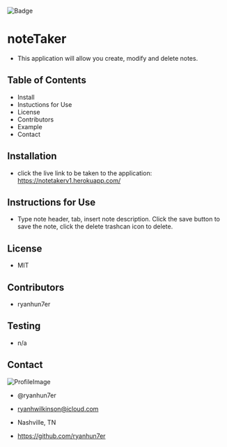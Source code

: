 


![Badge](https://img.shields.io/static/v1?label=License&message=MIT&color=COLOR?style=plastic)



# noteTaker
* This application will allow you create, modify and delete notes.

## Table of Contents
* Install
* Instuctions for Use
* License
* Contributors
* Example
* Contact

## Installation
* click the live link to be taken to the application: https://notetakerv1.herokuapp.com/

## Instructions for Use
* Type note header, tab, insert note description. Click the save button to save the note, click the delete trashcan icon to delete. 

## License
* MIT

## Contributors
* ryanhun7er

## Testing
* n/a

## Contact

![ProfileImage](https://avatars0.githubusercontent.com/u/59925546?v=4)

* @ryanhun7er

* ryanhwilkinson@icloud.com

* Nashville, TN

* https://github.com/ryanhun7er
